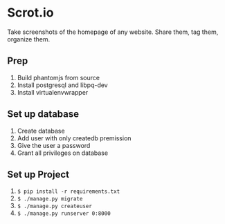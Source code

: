 # Scrot.io
Take screenshots of the homepage of any website. Share them, tag them, organize them.

## Prep
1. Build phantomjs from source
1. Install postgresql and libpq-dev
1. Install virtualenvwrapper

## Set up database
1. Create database
1. Add user with only createdb premission
1. Give the user a password
1. Grant all privileges on database

## Set up Project
1. `$ pip install -r requirements.txt`
1. `$ ./manage.py migrate`
1. `$ ./manage.py createuser`
1. `$ ./manage.py runserver 0:8000`
